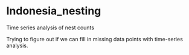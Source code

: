 # Indonesia_nesting
Time series analysis of nest counts

Trying to figure out if we can fill in missing data points with time-series analysis.

